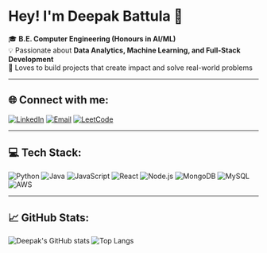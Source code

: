 # Hey! I'm Deepak Battula 👋

🎓 **B.E. Computer Engineering (Honours in AI/ML)**  
💡 Passionate about **Data Analytics, Machine Learning, and Full-Stack Development**  
🚀 Loves to build projects that create impact and solve real-world problems

---

## 🌐 Connect with me:
[![LinkedIn](https://img.shields.io/badge/LinkedIn-0077B5.svg?logo=linkedin&logoColor=white)](https://linkedin.com/in/YOURUSERNAME)
[![Email](https://img.shields.io/badge/Email-D14836?logo=gmail&logoColor=white)](mailto:youremail@gmail.com)
[![LeetCode](https://img.shields.io/badge/LeetCode-FFA116?logo=leetcode&logoColor=black)](https://leetcode.com/YOURUSERNAME)

---

## 💻 Tech Stack:
![Python](https://img.shields.io/badge/Python-3776AB?style=flat&logo=python&logoColor=white)
![Java](https://img.shields.io/badge/Java-ED8B00?style=flat&logo=openjdk&logoColor=white)
![JavaScript](https://img.shields.io/badge/JavaScript-F7DF1E?style=flat&logo=javascript&logoColor=black)
![React](https://img.shields.io/badge/React-20232A?style=flat&logo=react&logoColor=61DAFB)
![Node.js](https://img.shields.io/badge/Node.js-43853D?style=flat&logo=node.js&logoColor=white)
![MongoDB](https://img.shields.io/badge/MongoDB-4EA94B?style=flat&logo=mongodb&logoColor=white)
![MySQL](https://img.shields.io/badge/MySQL-005C84?style=flat&logo=mysql&logoColor=white)
![AWS](https://img.shields.io/badge/AWS-232F3E?style=flat&logo=amazon-aws&logoColor=white)

---

## 📈 GitHub Stats:
![Deepak's GitHub stats](https://github-readme-stats.vercel.app/api?username=DkBattula5&show_icons=true&theme=dark)
![Top Langs](https://github-readme-stats.vercel.app/api/top-langs/?username=DkBattula5&layout=compact&theme=dark)
